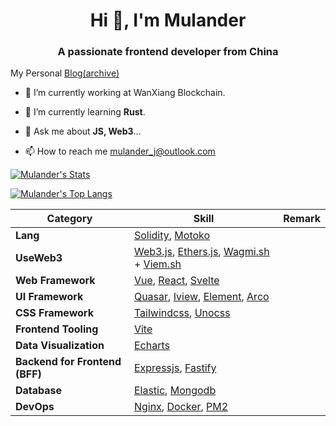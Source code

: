 <h1 align="center">Hi 👋, I'm Mulander</h1>
<h3 align="center">A passionate frontend developer from China</h3>

My Personal [Blog(archive)](https://mulander-j.github.io/fillory/Wiki1001/)

- 🔭 I’m currently working at WanXiang Blockchain.

- 🌱 I’m currently learning **Rust**.

- 💬 Ask me about **JS, Web3**...

- 📫 How to reach me <mulander_j@outlook.com>

[![Mulander's Stats](https://github-readme-stats.vercel.app/api?username=mulander-j&show_icons=true&locale=en&theme=aura)](https://github.com/anuraghazra/github-readme-stats)

[![Mulander's Top Langs](https://github-readme-stats.vercel.app/api/top-langs/?username=Mulander-J&langs_count=10&layout=compact&theme=transparent)](https://github.com/anuraghazra/github-readme-stats)

| Category                       | Skill                                                                                                                                                       | Remark |
|--------------------------------|-------------------------------------------------------------------------------------------------------------------------------------------------------------|--------|
| **Lang**                       | [Solidity](https://soliditylang.org/), [Motoko](https://github.com/dfinity/motoko)                                                                          |        |
| **UseWeb3**                    | [Web3.js](https://github.com/web3/web3.js), [Ethers.js](https://github.com/ethers-io/ethers.js/), [Wagmi.sh](https://wagmi.sh) + [Viem.sh](https://viem.sh) |        |
| **Web Framework**              | [Vue](https://vuejs.org/), [React](https://react.com), [Svelte](https://svelte.dev/)                                                                        |        |
| **UI Framework**               | [Quasar](https://quasar.dev/), [Iview](https://www.iviewui.com/), [Element](https://element-plus.org/), [Arco](https://arco.design/)                        |        |
| **CSS Framework**              | [Tailwindcss](https://tailwindcss.com), [Unocss](https://unocss.dev/)                                                                                       |        |
| **Frontend Tooling**           | [Vite](https://vitejs.dev/)                                                                                                                                 |        |
| **Data Visualization**         | [Echarts](https://echarts.apache.org/)                                                                                                                      |        |
| **Backend for Frontend (BFF)** | [Expressjs](https://expressjs.com/), [Fastify](https://fastify.dev/)                                                                                        |        |
| **Database**                   | [Elastic](https://www.elastic.co/), [Mongodb](https://www.mongodb.com/)                                                                                     |        |
| **DevOps**                     | [Nginx](https://www.nginx.com/), [Docker](https://www.docker.com/), [PM2](https://pm2.keymetrics.io/)                                                       |        |
